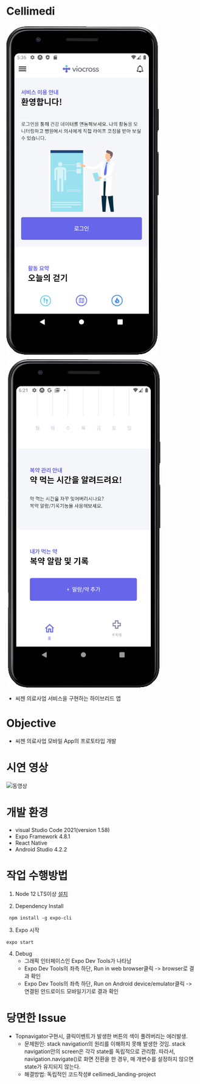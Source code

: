 # Cellimedi 
![img.png](./img/img.png)
![img.png](./img/img2.png)
- 씨젠 의료사업 서비스을 구현하는 하이브리드 앱
# Objective
- 씨젠 의료사업 모바일 App의 프로토타입 개발
# 시연 영상
![동영상](./img/cellimedi_testing.gif)
# 개발 환경
- visual Studio Code 2021(version 1.58)
- Expo Framework 4.8.1
- React Native
- Android Studio 4.2.2

# 작업 수행방법

 1. Node 12 LTS이상 [설치](https://nodejs.org/en/)

 2. Dependency Install
 ```
  npm install -g expo-cli
```
3. Expo 시작
```
expo start
```
4. Debug
    - 그래픽 인터페이스인 Expo Dev Tools가 나타남
    - Expo Dev Tools의 좌측 하단, Run in web browser클릭 -> browser로 결과 확인
    - Expo Dev Tools의 좌측 하단, Run on Android device/emulator클릭 -> 연결된 안드로이드 모바일기기로 결과 확인
    
# 당면한 Issue
- Topnavigator구현시, 클릭이벤트가 발생한 버튼의 색이 풀려버리는 에러발생. 
  - 문제원인: stack navigation의 원리를 이해하지 못해 발생한 것임. stack navigation안의 screen은 각각 state를 독립적으로 관리함. 따라서, navigation.navigate()로 화면 전환을 한 경우, 매 개변수를 설정하지 않으면 state가 유지되지 않는다.
  - 해결방법: 독립적인 코드작성# cellimedi_landing-project
